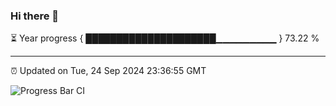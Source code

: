### Hi there 👋

⏳ Year progress { █████████████████████▁▁▁▁▁▁▁▁▁ } 73.22 %

---

⏰ Updated on Tue, 24 Sep 2024 23:36:55 GMT

![Progress Bar CI](https://github.com/IshwaranRudhara/GIT-ACTION/workflows/Progress%20Bar%20CI/badge.svg)
